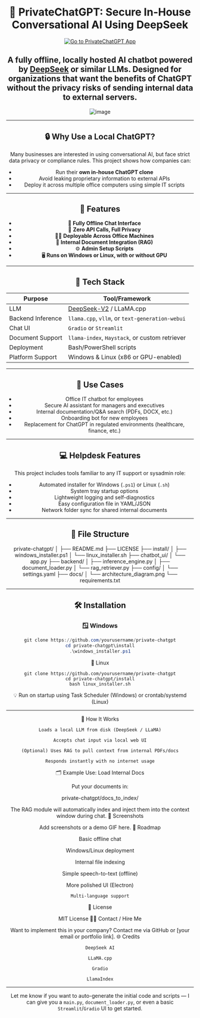 <div align="center" style="text-align: center;">
    
# 🧠 PrivateChatGPT: Secure In-House Conversational AI Using DeepSeek

[![Go to PrivateChatGPT App](https://github.com/user-attachments/assets/be31d679-0e1b-46ab-8b61-7ab3cd28f5a4)](https://privatechatgpt.netlify.app/)

A fully offline, locally hosted AI chatbot powered by [DeepSeek](https://github.com/deepseek-ai/DeepSeek-V2) or similar LLMs. Designed for organizations that want the benefits of ChatGPT **without the privacy risks** of sending internal data to external servers.
---
![image](https://github.com/user-attachments/assets/73bbd867-627f-4f9b-aeb7-15528d0ffcb7)


---

## 🔒 Why Use a Local ChatGPT?

Many businesses are interested in using conversational AI, but face strict data privacy or compliance rules. This project shows how companies can:

- Run their **own in-house ChatGPT clone**
- Avoid leaking proprietary information to external APIs
- Deploy it across multiple office computers using simple IT scripts


---

## 🚀 Features

- 💬 **Fully Offline Chat Interface**
- 🔐 **Zero API Calls, Full Privacy**
- 🧑‍💻 **Deployable Across Office Machines**
- 📂 **Internal Document Integration (RAG)**
- ⚙️ **Admin Setup Scripts**
- 🖥️ **Runs on Windows or Linux, with or without GPU**

---

## 🧠 Tech Stack

| Purpose             | Tool/Framework                          |
|---------------------|------------------------------------------|
| LLM                 | [DeepSeek-V2](https://github.com/deepseek-ai/DeepSeek-V2) / LLaMA.cpp |
| Backend Inference   | `llama.cpp`, `vllm`, or `text-generation-webui` |
| Chat UI             | `Gradio` or `Streamlit` |
| Document Support    | `llama-index`, `Haystack`, or custom retriever |
| Deployment          | Bash/PowerShell scripts |
| Platform Support    | Windows & Linux (x86 or GPU-enabled) |

---

## 🧩 Use Cases

- Office IT chatbot for employees
- Secure AI assistant for managers and executives
- Internal documentation/Q&A search (PDFs, DOCX, etc.)
- Onboarding bot for new employees
- Replacement for ChatGPT in regulated environments (healthcare, finance, etc.)

---

## 💻 Helpdesk Features

This project includes tools familiar to any IT support or sysadmin role:

- Automated installer for Windows (`.ps1`) or Linux (`.sh`)
- System tray startup options
- Lightweight logging and self-diagnostics
- Easy configuration file in YAML/JSON
- Network folder sync for shared internal documents

---

## 📁 File Structure

private-chatgpt/
│
├── README.md
├── LICENSE
├── install/
│   ├── windows_installer.ps1
│   └── linux_installer.sh
├── chatbot_ui/
│   └── app.py
├── backend/
│   ├── inference_engine.py
│   ├── document_loader.py
│   └── rag_retriever.py
├── config/
│   └── settings.yaml
├── docs/
│   └── architecture_diagram.png
└── requirements.txt


---

## 🛠️ Installation

### 🪟 Windows

```powershell
git clone https://github.com/yourusername/private-chatgpt
cd private-chatgpt\install
.\windows_installer.ps1
```

🐧 Linux

    git clone https://github.com/yourusername/private-chatgpt
    cd private-chatgpt/install
    bash linux_installer.sh
💡 Run on startup using Task Scheduler (Windows) or crontab/systemd (Linux)

---

🧪 How It Works

    Loads a local LLM from disk (DeepSeek / LLaMA)

    Accepts chat input via local web UI

    (Optional) Uses RAG to pull context from internal PDFs/docs

    Responds instantly with no internet usage

🗂️ Example Use: Load Internal Docs

Put your documents in:

private-chatgpt/docs_to_index/

The RAG module will automatically index and inject them into the context window during chat.
📸 Screenshots

Add screenshots or a demo GIF here.
📅 Roadmap

Basic offline chat

Windows/Linux deployment

Internal file indexing

Simple speech-to-text (offline)

More polished UI (Electron)

    Multi-language support

📄 License

MIT License
🙋‍♂️ Contact / Hire Me

Want to implement this in your company? Contact me via GitHub or [your email or portfolio link].
🌐 Credits

    DeepSeek AI

    LLaMA.cpp

    Gradio

    LlamaIndex


---

Let me know if you want to auto-generate the initial code and scripts — I can give you a `main.py`, `document_loader.py`, or even a basic `Streamlit`/`Gradio` UI to get started.

